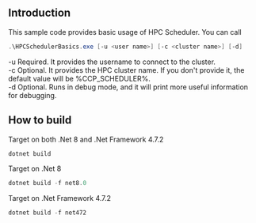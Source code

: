 ## Introduction
This sample code provides basic usage of HPC Scheduler. You can call
```powershell
.\HPCSchedulerBasics.exe [-u <user name>] [-c <cluster name>] [-d]
```
-u Required. It provides the username to connect to the cluster.  
-c Optional. It provides the HPC cluster name. If you don't provide it, the default value will be %CCP_SCHEDULER%.  
-d Optional. Runs in debug mode, and it will print more useful information for debugging.

## How to build
Target on both .Net 8 and .Net Framework 4.7.2
```powershell
dotnet build
```

Target on .Net 8
```powershell
dotnet build -f net8.0
```

Target on .Net Framework 4.7.2
```powershell
dotnet build -f net472
```
